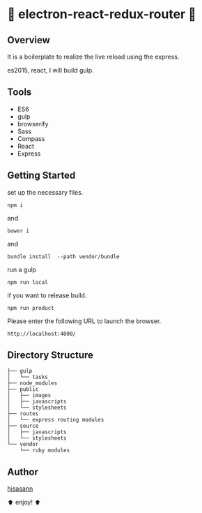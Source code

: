 :lipstick: electron-react-redux-router :lipstick:
===============

## Overview

It is a boilerplate to realize the live reload using the express.

es2015, react, I will build gulp.

## Tools

* ES6
* gulp
* browserify
* Sass
* Compass
* React
* Express

## Getting Started

set up the necessary files.

    npm i

and
    
    bower i

and

    bundle install  --path vendor/bundle

run a gulp

    npm run local

if you want to release build.

    npm run product

Please enter the following URL to launch the browser.

    http://localhost:4000/

## Directory Structure

    ├── gulp
    │   └── tasks
    ├── node_modules
    ├── public
    │   ├── images
    │   ├── javascripts
    │   └── stylesheets
    ├── routes
    │   └── express routing modules
    ├── source
    │   ├── javascripts
    │   └── stylesheets
    └── vendor
        └── ruby modules

## Author

[hisasann](https://github.com/hisasann)

:arrow_up: enjoy! :arrow_up:
